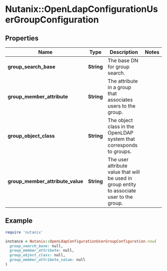 # Nutanix::OpenLdapConfigurationUserGroupConfiguration

## Properties

| Name | Type | Description | Notes |
| ---- | ---- | ----------- | ----- |
| **group_search_base** | **String** | The base DN for group search.  |  |
| **group_member_attribute** | **String** | The attribute in a group that associates users to the group.  |  |
| **group_object_class** | **String** | The object class in the OpenLDAP system that corresponds to groups.  |  |
| **group_member_attribute_value** | **String** | The user attribute value that will be used in group entity to associate user to the group.  |  |

## Example

```ruby
require 'nutanix'

instance = Nutanix::OpenLdapConfigurationUserGroupConfiguration.new(
  group_search_base: null,
  group_member_attribute: null,
  group_object_class: null,
  group_member_attribute_value: null
)
```

